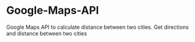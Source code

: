 # Google-Maps-API
Google Maps API to calculate distance between two cities.
Get directions and distance between two cities
